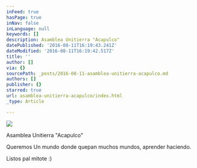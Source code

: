 ```yaml
---
inFeed: true
hasPage: true
inNav: false
inLanguage: null
keywords: []
description: Asamblea Unitierra "Acapulco"
datePublished: '2016-08-11T16:19:43.241Z'
dateModified: '2016-08-11T16:19:42.517Z'
title: ''
author: []
via: {}
sourcePath: _posts/2016-08-11-asamblea-unitierra-acapulco.md
authors: []
publisher: {}
starred: true
url: asamblea-unitierra-acapulco/index.html
_type: Article

---
```

![](https://the-grid-user-content.s3-us-west-2.amazonaws.com/738ab6fc-654e-498d-9bf8-4540e577c88e.jpg)

Asamblea Unitierra "Acapulco"

Queremos Un mundo donde quepan muchos mundos, aprender haciendo.

Listos pal mitote :)
